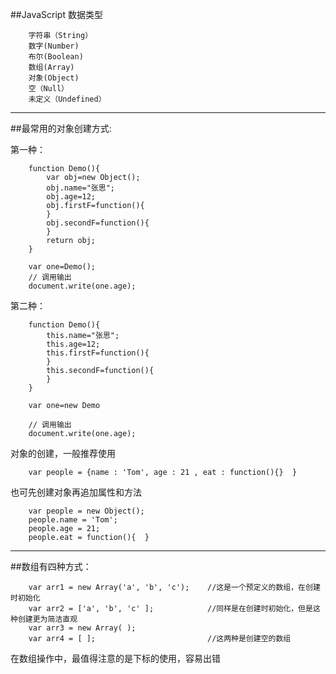 ##JavaScript 数据类型

		字符串（String）
		数字(Number)
		布尔(Boolean)
		数组(Array)
		对象(Object)	
		空（Null）
		未定义（Undefined）
***
##最常用的对象创建方式:

第一种：

		function Demo(){
		    var obj=new Object();
		    obj.name="张思";
		    obj.age=12;
		    obj.firstF=function(){
		    }
		    obj.secondF=function(){
		    }
		    return obj;
		}

		var one=Demo();
		// 调用输出
		document.write(one.age);


第二种：

		function Demo(){
		    this.name="张思";
		    this.age=12;
		    this.firstF=function(){
		    }
		    this.secondF=function(){
		    }
		}
		
		var one=new Demo
		
		// 调用输出
		document.write(one.age);


对象的创建，一般推荐使用

		var people = {name : 'Tom', age : 21 , eat : function(){}  }

也可先创建对象再追加属性和方法

		var people = new Object();
		people.name = 'Tom';   
		people.age = 21;  
		people.eat = function(){  }


***

##数组有四种方式：

		var arr1 = new Array('a', 'b', 'c');    //这是一个预定义的数组，在创建时初始化
		var arr2 = ['a', 'b', 'c' ];            //同样是在创建时初始化，但是这种创建更为简洁直观
		var arr3 = new Array( );  
	    var arr4 = [ ];                         //这两种是创建空的数组

在数组操作中，最值得注意的是下标的使用，容易出错



